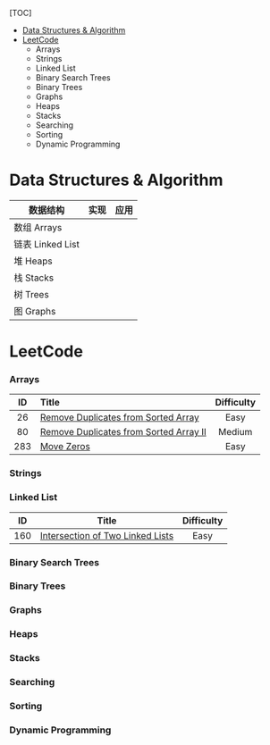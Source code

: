 [TOC]
- [Data Structures & Algorithm](#data-structures--algorithm)
- [LeetCode](#leetcode)
    - [<a name="arrays">Arrays</a>](#arrays)
    - [<a name="strings">Strings</a>](#strings)
    - [<a name="linkedlist">Linked List</a>](#linked-list)
    - [<a name="bst">Binary Search Trees</a>](#binary-search-trees)
    - [<a name="bt">Binary Trees</a>](#binary-trees)
    - [<a name="graphs">Graphs</a>](#graphs)
    - [<a name="heaps">Heaps</a>](#heaps)
    - [<a name="stacks">Stacks</a>](#stacks)
    - [<a name="searching">Searching</a>](#searching)
    - [<a name="sorting">Sorting</a>](#sorting)
    - [<a name="dynamic">Dynamic Programming</a>](#dynamic-programming)
# Data Structures & Algorithm

| 数据结构         | 实现 | 应用 |
| ---------------- | ---- | ---- |
| 数组 Arrays      |      |      |
| 链表 Linked List |      |      |
| 堆 Heaps         |      |      |
| 栈 Stacks        |      |      |
| 树 Trees         |      |      |
| 图 Graphs        |      |      |



# LeetCode

### <a name="arrays">Arrays</a>

|  ID  | Title                                               | Difficulty |
| :--: | :-------------------------------------------------- | :--------: |
|  26  | [Remove Duplicates from Sorted Array](src/26.md)    |    Easy    |
|  80  | [Remove Duplicates from Sorted Array II](src/80.md) |   Medium   |
| 283  | [Move Zeros](src/283.md)                            |    Easy    |


### <a name="strings">Strings</a>

### <a name="linkedlist">Linked List</a>

|  ID  | Title                                          | Difficulty |
| :--: | ---------------------------------------------- | :--------: |
| 160  | [Intersection of Two Linked Lists](src/160.md) |    Easy    |



### <a name="bst">Binary Search Trees</a>

### <a name="bt">Binary Trees</a>

### <a name="graphs">Graphs</a>

### <a name="heaps">Heaps</a>

### <a name="stacks">Stacks</a>

### <a name="searching">Searching</a>

### <a name="sorting">Sorting</a>

### <a name="dynamic">Dynamic Programming</a>
